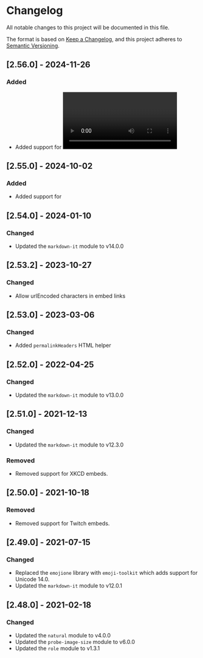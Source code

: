 # Changelog
All notable changes to this project will be documented in this file.

The format is based on [Keep a Changelog](https://keepachangelog.com/en/1.0.0/),
and this project adheres to [Semantic Versioning](https://semver.org/spec/v2.0.0.html).

## [2.56.0] - 2024-11-26
### Added
- Added support for <video> tag rendering for .mp4 and .webm links

## [2.55.0] - 2024-10-02
### Added
- Added support for <audio> tag rendering for .mp3 and .wav links

## [2.54.0] - 2024-01-10
### Changed
- Updated the `markdown-it` module to v14.0.0

## [2.53.2] - 2023-10-27
### Changed
- Allow urlEncoded characters in embed links

## [2.53.0] - 2023-03-06
### Changed
- Added `permalinkHeaders` HTML helper

## [2.52.0] - 2022-04-25
### Changed
- Updated the `markdown-it` module to v13.0.0

## [2.51.0] - 2021-12-13
### Changed
- Updated the `markdown-it` module to v12.3.0

### Removed
- Removed support for XKCD embeds.

## [2.50.0] - 2021-10-18
### Removed
- Removed support for Twitch embeds.

## [2.49.0] - 2021-07-15
### Changed
- Replaced the `emojione` library with `emoji-toolkit` which adds support for Unicode 14.0.
- Updated the `markdown-it` module to v12.0.1

## [2.48.0] - 2021-02-18
### Changed
- Updated the `natural` module to v4.0.0
- Updated the `probe-image-size` module to v6.0.0
- Updated the `role` module to v1.3.1